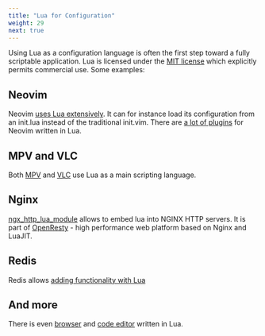 ```yaml
---
title: "Lua for Configuration"
weight: 29
next: true
---
```


Using Lua as a configuration language is often the first step toward
a fully scriptable application.
Lua is licensed under the [MIT license](https://www.lua.org/license.html)
which explicitly permits commercial use. Some examples:

## Neovim

Neovim [uses Lua extensively](https://neovim.io/doc/lua-resources/).
It can for instance load its configuration from an init.lua instead of the
traditional init.vim.
There are [a lot of plugins](https://github.com/search?l=Lua&q=neovim&type=Repositories)
for Neovim written in Lua.

## MPV and VLC

Both [MPV](https://github.com/mpv-player/mpv/blob/master/DOCS/man/lua.rst)
and [VLC](https://wiki.videolan.org/Documentation:Building_Lua_Playlist_Scripts/)
use Lua as a main scripting language.

## Nginx

[ngx_http_lua_module](https://github.com/openresty/lua-nginx-module) allows
to embed lua into NGINX HTTP servers.
It is part of [OpenResty](https://github.com/openresty/openresty) - high
performance web platform based on Nginx and LuaJIT.

## Redis

Redis allows
[adding functionality with Lua](https://redis.com/ebook/part-3-next-steps/chapter-11-scripting-redis-with-lua/)

## And more

There is even [browser](https://github.com/luakit/luakit) and [code editor](https://github.com/rxi/lite) written in Lua.
